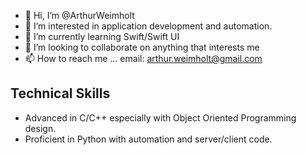 - 👋 Hi, I’m @ArthurWeimholt
- 👀 I’m interested in application development and automation.
- 🌱 I’m currently learning Swift/Swift UI
- 💞️ I’m looking to collaborate on anything that interests me
- 📫 How to reach me ... email: arthur.weimholt@gmail.com

## Technical Skills
- Advanced in C/C++ especially with Object Oriented Programming design.
- Proficient in Python with automation and server/client code.

<!---
ArthurWeimholt/ArthurWeimholt is a ✨ special ✨ repository because its `README.md` (this file) appears on your GitHub profile.
You can click the Preview link to take a look at your changes.
--->
